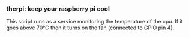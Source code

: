 ### therpi: keep your raspberry pi cool

This script runs as a service monitoring the temperature of the cpu. If it goes above 70°C then it
turns on the fan (connected to GPIO pin 4).
